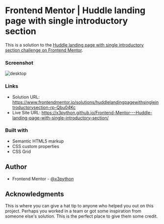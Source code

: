 # Frontend Mentor | Huddle landing page with single introductory section

 This is a solution to the [Huddle landing page with single introductory section challenge on Frontend Mentor](https://www.frontendmentor.io/challenges/huddle-landing-page-with-a-single-introductory-section-B_2Wvxgi0).

### Screenshot
![desktop](https://user-images.githubusercontent.com/83002862/221807123-4b87d8b7-f15a-45df-96ad-609d16e783a3.gif)

### Links

- Solution URL: https://www.frontendmentor.io/solutions/huddlelandingpagewithsingleintroductorysection-rp-Qbu04Kc
- Live Site URL: https://x3python.github.io/Frontend-Mentor---Huddle-landing-page-with-single-introductory-section/

### Built with

- Semantic HTML5 markup
- CSS custom properties
- CSS Grid

## Author

- Frontend Mentor - [@x3python](https://www.frontendmentor.io/profile/x3python)


## Acknowledgments

This is where you can give a hat tip to anyone who helped you out on this project. Perhaps you worked in a team or got some inspiration from someone else's solution. This is the perfect place to give them some credit.
